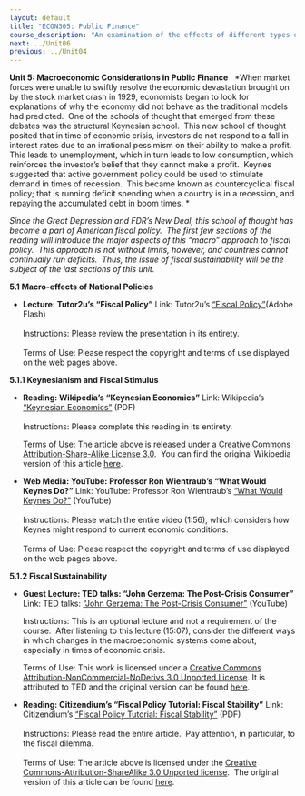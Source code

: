 ```yaml
---
layout: default
title: "ECON305: Public Finance"
course_description: "An examination of the effects of different types of tax and subsidy policies, and of government failure. Analyzes the effects of economic incentives on voters, government officials, economy and markets, macro-economic considerations in public finance and the trends in the US economy."
next: ../Unit06
previous: ../Unit04
---
```

**Unit 5: Macroeconomic Considerations in Public Finance** <span
id="5"></span> 
*When market forces were unable to swiftly resolve the economic
devastation brought on by the stock market crash in 1929, economists
began to look for explanations of why the economy did not behave as the
traditional models had predicted.  One of the schools of thought that
emerged from these debates was the structural Keynesian school.  This
new school of thought posited that in time of economic crisis, investors
do not respond to a fall in interest rates due to an irrational
pessimism on their ability to make a profit.  This leads to
unemployment, which in turn leads to low consumption, which reinforces
the investor’s belief that they cannot make a profit.  Keynes suggested
that active government policy could be used to stimulate demand in times
of recession.  This became known as countercyclical fiscal policy; that
is running deficit spending when a country is in a recession, and
repaying the accumulated debt in boom times. *  
  
 *Since the Great Depression and FDR’s New Deal, this school of thought
has become a part of American fiscal policy.  The first few sections of
the reading will introduce the major aspects of this “macro” approach to
fiscal policy.  This approach is not without limits, however, and
countries cannot continually run deficits.  Thus, the issue of fiscal
sustainability will be the subject of the last sections of this unit.*

**5.1 Macro-effects of National Policies** <span id="5.1"></span> 
-   **Lecture: Tutor2u’s “Fiscal Policy”**
    Link: Tutor2u’s [“Fiscal
    Policy”](http://www.tutor2u.net/economics/presentations/aseconomics/macro/FiscalPolicy/default.html)(Adobe
    Flash)  
        
     Instructions: Please review the presentation in its entirety.  
        
     Terms of Use: Please respect the copyright and terms of use
    displayed on the web pages above.

**5.1.1 Keynesianism and Fiscal Stimulus** <span id="5.1.1"></span> 
-   **Reading: Wikipedia’s “Keynesian Economics”**
    Link: Wikipedia’s [“Keynesian
    Economics”](http://www.saylor.org/site/wp-content/uploads/2012/06/KeynesianEconomics.pdf)
    (PDF)  
        
     Instructions: Please complete this reading in its entirety.  
      
     Terms of Use: The article above is released under a [Creative
    Commons Attribution-Share-Alike License
    3.0](http://creativecommons.org/licenses/by-sa/3.0/).  You can find
    the original Wikipedia version of this article
    [here](http://en.wikipedia.org/wiki/Keynesian_economics).

-   **Web Media: YouTube: Professor Ron Wientraub’s “What Would Keynes
    Do?”**
    Link: YouTube: Professor Ron Wientraub’s [“What Would Keynes
    Do?”](http://www.youtube.com/watch?v=IrSuOUydWc4) (YouTube)  
        
     Instructions: Please watch the entire video (1:56), which considers
    how Keynes might respond to current economic conditions.  
        
     Terms of Use: Please respect the copyright and terms of use
    displayed on the web pages above.

**5.1.2 Fiscal Sustainability** <span id="5.1.2"></span> 
-   **Guest Lecture: TED talks: “John Gerzema: The Post-Crisis
    Consumer”**
    Link: TED talks: [“John Gerzema: The Post-Crisis
    Consumer”](http://www.youtube.com/watch?v=dkyKGb9xzLM) (YouTube)  
      
     Instructions: This is an optional lecture and not a requirement of
    the course.  After listening to this lecture (15:07), consider the
    different ways in which changes in the macroeconomic systems come
    about, especially in times of economic crisis.  
      
     Terms of Use: This work is licensed under a [Creative Commons
    Attribution-NonCommercial-NoDerivs 3.0 Unported
    License](http://creativecommons.org/licenses/by-nc-nd/3.0/). It is
    attributed to TED and the original version can be found
    [here](http://www.ted.com/talks/lang/eng/john_gerzema_the_post_crisis_consumer.html). 

-   **Reading: Citizendium’s “Fiscal Policy Tutorial: Fiscal
    Stability”**
    Link: Citizendium’s [“Fiscal Policy Tutorial: Fiscal
    Stability”](http://www.saylor.org/site/wp-content/uploads/2012/06/Fiscal-policy.pdf) (PDF)  
        
     Instructions: Please read the entire article.  Pay attention, in
    particular, to the fiscal dilemma.  
        
     Terms of Use: The article above is licensed under the [Creative
    Commons-Attribution-ShareAlike 3.0 Unported
    license](http://en.citizendium.org/wiki/Creative_Commons_CC-by-sa_3.0). 
    The original version of this article can be found
    [here](http://en.citizendium.org/wiki/Fiscal_policy/Tutorials).


